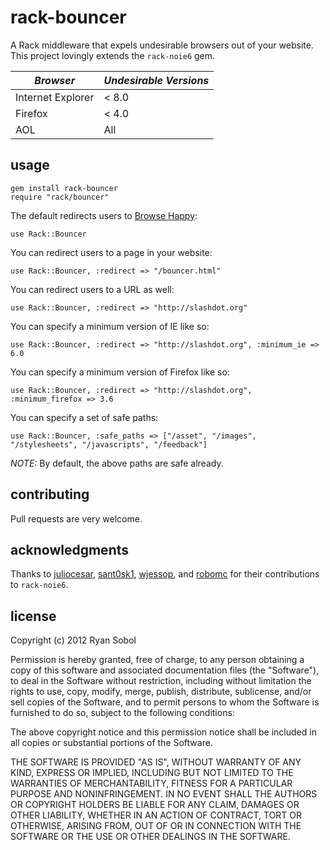 # rack-bouncer

A Rack middleware that expels undesirable browsers out of your website. This project lovingly extends the `rack-noie6` gem.

| _Browser_         | _Undesirable Versions_ |
|-------------------|------------------------|
| Internet Explorer | < 8.0                  |
| Firefox           | < 4.0                  |
| AOL               | All                    |

## usage

    gem install rack-bouncer
    require "rack/bouncer"

The default redirects users to [Browse Happy](http://browsehappy.com/):

    use Rack::Bouncer

You can redirect users to a page in your website:

    use Rack::Bouncer, :redirect => "/bouncer.html"

You can redirect users to a URL as well:

    use Rack::Bouncer, :redirect => "http://slashdot.org"

You can specify a minimum version of IE like so:

    use Rack::Bouncer, :redirect => "http://slashdot.org", :minimum_ie => 6.0

You can specify a minimum version of Firefox like so:

    use Rack::Bouncer, :redirect => "http://slashdot.org", :minimum_firefox => 3.6

You can specify a set of safe paths:

    use Rack::Bouncer, :safe_paths => ["/asset", "/images", "/stylesheets", "/javascripts", "/feedback"]

*NOTE:* By default, the above paths are safe already.

## contributing

Pull requests are very welcome.

## acknowledgments

Thanks to [juliocesar](http://github.com/juliocesar), [sant0sk1](http://github.com/sant0sk1), [wjessop](http://github.com/wjessop), and [robomc](https://github.com/robomc) for their contributions to `rack-noie6`.

## license

Copyright (c) 2012 Ryan Sobol

Permission is hereby granted, free of charge, to any person obtaining a copy of this software and associated documentation files (the "Software"), to deal in the Software without restriction, including without limitation the rights to use, copy, modify, merge, publish, distribute, sublicense, and/or sell copies of the Software, and to permit persons to whom the Software is furnished to do so, subject to the following conditions:

The above copyright notice and this permission notice shall be included in all copies or substantial portions of the Software.

THE SOFTWARE IS PROVIDED "AS IS", WITHOUT WARRANTY OF ANY KIND, EXPRESS OR IMPLIED, INCLUDING BUT NOT LIMITED TO THE WARRANTIES OF MERCHANTABILITY, FITNESS FOR A PARTICULAR PURPOSE AND NONINFRINGEMENT. IN NO EVENT SHALL THE AUTHORS OR COPYRIGHT HOLDERS BE LIABLE FOR ANY CLAIM, DAMAGES OR OTHER LIABILITY, WHETHER IN AN ACTION OF CONTRACT, TORT OR OTHERWISE, ARISING FROM, OUT OF OR IN CONNECTION WITH THE SOFTWARE OR THE USE OR OTHER DEALINGS IN THE SOFTWARE.
